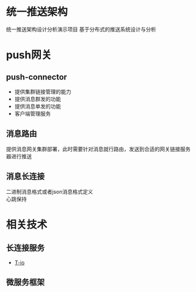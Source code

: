 # 统一推送架构
统一推送架构设计分析演示项目
基于分布式的推送系统设计与分析

# push网关

## push-connector

* 提供集群链接管理的能力
* 提供消息群发的功能
* 提供消息单发的功能
* 客户端管理服务

## 消息路由
提供消息网关集群部署，此时需要针对消息就行路由，发送到合适的网关链接服务器进行推送

## 消息长连接
二进制消息格式或者json消息格式定义  
心跳保持

# 相关技术

## 长连接服务
* [T-io]()

## 微服务框架